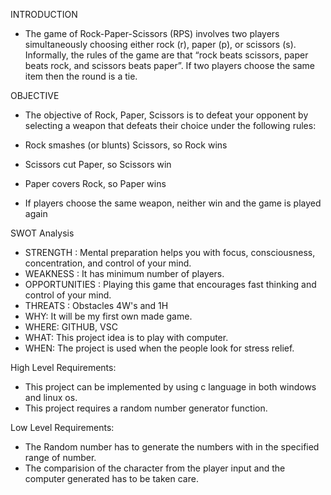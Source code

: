 INTRODUCTION
* The game of Rock-Paper-Scissors (RPS) involves two players simultaneously choosing either rock (r), paper (p), or scissors (s). Informally, the rules of the game are that “rock beats scissors, paper beats rock, and scissors beats paper”. If two players choose the same item then the round is a tie.

OBJECTIVE
* The objective of Rock, Paper, Scissors is to defeat your opponent by selecting a weapon that defeats their choice under the following rules:

* Rock smashes (or blunts) Scissors, so Rock wins

* Scissors cut Paper, so Scissors win

* Paper covers Rock, so Paper wins

* If players choose the same weapon, neither win and the game is played again

SWOT Analysis

* STRENGTH : Mental preparation helps you with focus, consciousness, concentration, and control of your mind.
* WEAKNESS : It has minimum number of players.
* OPPORTUNITIES : Playing this game that encourages fast thinking and control of your mind.
* THREATS : Obstacles
4W's and 1H
* WHY: It will be my first own made game.
* WHERE: GITHUB, VSC
* WHAT: This project idea is to play with computer.
* WHEN: The project is used when the people look for stress relief.

High Level Requirements:
* This project can be implemented by using c language in both windows and linux os.
* This project requires a random number generator function.

Low Level Requirements:
* The Random number has to generate the numbers with in the specified range of number.
* The comparision of the character from the player input and the computer generated has to be taken care.
